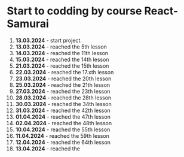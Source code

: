 # Start to codding by course React-Samurai

1. **13.03.2024** - start project.
2. **13.03.2024** - reached the 5th lesson
3. **14.03.2024** - reached the 11th lesson
4. **15.03.2024** - reached the 14th lesson
5. **21.03.2024** - reached the 15th lesson
6. **22.03.2024** - reached the 17.xth lesson
7. **23.03.2024** - reached the 20th lesson
8. **25.03.2024** - reached the 21th lesson
9. **27.03.2024** - reached the 23th lesson
10. **28.03.2024** - reached the 28th lesson
11. **30.03.2024** - reached the 34th lesson
12. **31.03.2024** - reached the 42th lesson
13. **01.04.2024** - reached the 47th lesson
14. **02.04.2024** - reached the 48th lesson
15. **10.04.2024** - reached the 55th lesson
16. **11.04.2024** - reached the 59th lesson
17. **12.04.2024** - reached the 64th lesson
18. **13.04.2024** - reached the 